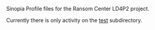Sinopia Profile files for the Ransom Center LD4P2 project.

Currently there is only activity on the [test](https://github.com/LD4P/sinopia_sample_profiles/tree/master/cohort-profiles/ransomCenter/test) subdirectory.
